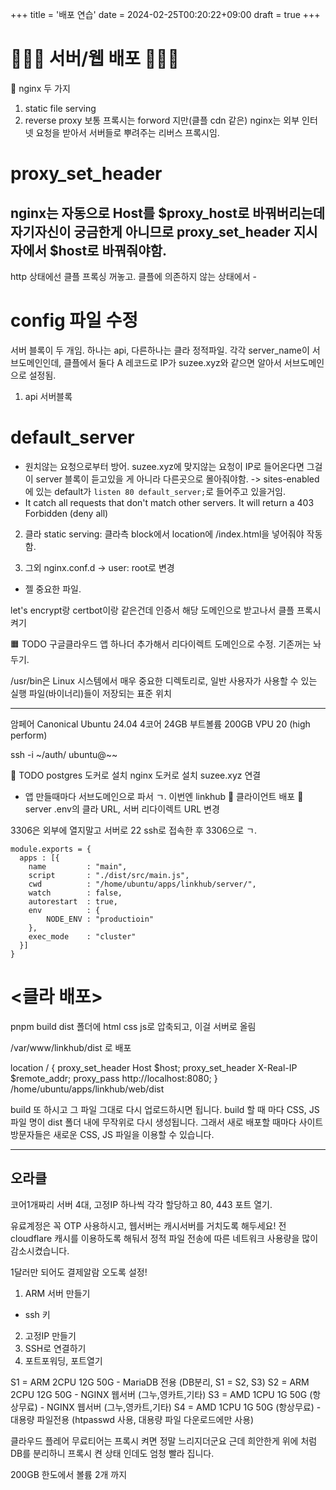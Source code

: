 +++
title = '배포 연습'
date = 2024-02-25T00:20:22+09:00
draft = true
+++


# 🔮🔮🔮 서버/웹 배포 🔮🔮🔮
🔺 nginx 두 가지
1. static file serving
2. reverse proxy
보통 프록시는 forword 지만(클플 cdn 같은)
nginx는 외부 인터넷 요청을 받아서 서버들로 뿌려주는 리버스 프록시임.

# proxy_set_header
nginx는 자동으로 Host를 $proxy_host로 바꿔버리는데
자기자신이 궁금한게 아니므로
proxy_set_header 지시자에서 $host로 바꿔줘야함. 
---

http 상태에선 클플 프록싱 꺼놓고.
클플에 의존하지 않는 상태에서 - 

# config 파일 수정
서버 블록이 두 개임.
하나는 api, 다른하나는 클라 정적파일.
각각 server_name이 서브도메인인데, 클플에서 둘다 A 레코드로 IP가 suzee.xyz와 같으면 알아서 서브도메인으로 설정됨.

1. api 서버블록
# default_server
- 원치않는 요청으로부터 방어.
suzee.xyz에 맞지않는 요청이 IP로 들어온다면 
그걸 이 server 블록이 듣고있을 게 아니라 다른곳으로 몰아줘야함.
-> sites-enabled에 있는 default가 `listen 80 default_server;`로 들어주고 있을거임.
- It catch all requests that don't match other servers. It will return a 403 Forbidden (deny all)

2. 클라 
static serving: 클라측 block에서 location에 /index.html을 넣어줘야 작동함.

3. 그외 
nginx.conf.d -> user: root로 변경
- 젤 중요한 파일. 

let's encrypt랑 certbot이랑 같은건데
인증서 해당 도메인으로 받고나서 클플 프록시 켜기

🟧 TODO
구글클라우드 앱 하나더 추가해서 리다이렉트 도메인으로 수정.
기존꺼는 놔두기.



/usr/bin은 Linux 시스템에서 매우 중요한 디렉토리로, 일반 사용자가 사용할 수 있는 실행 파일(바이너리)들이 저장되는 표준 위치

---

암페어 
Canonical Ubuntu 24.04
4코어 24GB
부트볼륨 200GB VPU 20 (high perform)


ssh -i ~/auth/ ubuntu@~~

🔴 TODO 
postgres 도커로 설치
nginx 도커로 설치
suzee.xyz 연결
- 앱 만들때마다 서브도메인으로 파서 ㄱ. 이번엔 linkhub
🔴 클라이언트 배포
🔴 server .env의 클라 URL, 서버 리다이렉트 URL 변경

3306은 외부에 열지말고
서버로 22 ssh로 접속한 후 3306으로 ㄱ. 

```
module.exports = {
  apps : [{
    name         : "main",
    script       : "./dist/src/main.js",
    cwd          : "/home/ubuntu/apps/linkhub/server/",
    watch        : false,
    autorestart  : true,
    env          : {
        NODE_ENV : "productioin"
    },
    exec_mode    : "cluster"
  }]
}
```

# <클라 배포>
pnpm build
dist 폴더에 html css js로 압축되고, 이걸 서버로 올림

/var/www/linkhub/dist 로 배포

location / {
    proxy_set_header Host $host;
    proxy_set_header X-Real-IP $remote_addr;
    proxy_pass http://localhost:8080;
}
/home/ubuntu/apps/linkhub/web/dist



build 또 하시고 그 파일 그대로 다시 업로드하시면 됩니다.
build 할 때 마다 CSS, JS 파일 명이 dist 폴더 내에 무작위로 다시 생성됩니다.
그래서 새로 배포할 때마다 사이트 방문자들은 새로운 CSS, JS 파일을 이용할 수 있습니다. 


---
## 오라클

코어1개짜리 서버 4대, 고정IP 하나씩 각각 할당하고
80, 443 포트 열기.

유료계정은 꼭 OTP 사용하시고, 웹서버는 캐시서버를 거치도록 해두세요!
전 cloudflare 캐시를 이용하도록 해둬서 정적 파일 전송에 따른 네트워크 사용량을 많이 감소시켰습니다.

1달러만 되어도 결제알람 오도록 설정!

1. ARM 서버 만들기
- ssh 키
2. 고정IP 만들기
3. SSH로 연결하기
4. 포트포워딩, 포트열기


S1 = ARM 2CPU 12G 50G - MariaDB 전용 (DB분리, S1 = S2, S3)
S2 = ARM 2CPU 12G 50G - NGINX 웹서버 (그누,영카트,기타)
S3 = AMD 1CPU 1G 50G (항상무료) - NGINX 웹서버 (그누,영카트,기타)
S4 = AMD 1CPU 1G 50G (항상무료) - 대용량 파일전용 (htpasswd 사용, 대용량 파일  다운로드에만 사용)

클라우드 플레어 무료티어는 프록시 켜면 정말 느리지더군요
근데 희안한게 위에 처럼 DB를 분리하니 프록시 켠 상태 인데도 엄청 빨라 집니다.

200GB 한도에서 볼륨 2개 까지
